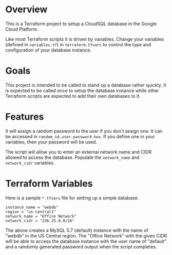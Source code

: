# Overview

This is a Terraform project to setup a CloudSQL database in the Google Cloud Platform.

Like most Terraform scripts it is driven by variables. Change your variables (defined in `variables.tf`) in `terraform.tfvars` to control the type and configuration of your database instance.

# Goals

This project is intended to be called to stand up a database rather quickly. It is expected to be called once to setup the database instance while other Terraform scripts are expected to add their own databases to it.


# Features

It will assign a random password to the user if you don't assign one. It can be accessed in `random_id.user-password.hex`. If you define one in your variables, then your password will be used.

The script will allow you to enter an external network name and CIDR allowed to access the database. Populate the `network_name` and `network_cidr` variables.

# Terraform Variables

Here is a sample `*.tfvars` file for setting up a simple database:

    instance_name = "webdb"
    region = "us-central1"
    network_name = "Office Network"
    network_cidr = "236.25.0.0/16"

The above creates a MySQL 5.7 (default) instance with the name of "webdb" in the US Central region. The "Office Network" with the given CIDR will be able to access the database instance with the user name of "default" and a randomly generated password output when the script completes.

